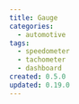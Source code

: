 ```yaml
---
title: Gauge
categories:
  - automotive
tags:
  - speedometer
  - tachometer
  - dashboard
created: 0.5.0
updated: 0.19.0
---
```

